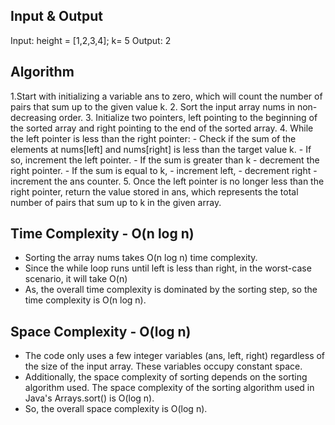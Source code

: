 ## Input & Output
Input: height = \[1,2,3,4\]; k= 5
Output: 2

## Algorithm

1.Start with initializing a variable ans to zero, which will count the number of pairs that sum up to the given value k.
2. Sort the input array nums in non-decreasing order.
3. Initialize two pointers, left pointing to the beginning of the sorted array and right pointing to the end of the sorted array.
4. While the left pointer is less than the right pointer:
    - Check if the sum of the elements at nums\[left\] and nums\[right\] is less than the target value k.
        - If so, increment the left pointer.
    - If the sum is greater than k 
        - decrement the right pointer.
    - If the sum is equal to k, 
        - increment left, 
        - decrement right 
        - increment the ans counter.
5. Once the left pointer is no longer less than the right pointer, return the value stored in ans, which represents the total number of pairs that sum up to k in the given array.

## Time Complexity - O(n log n)

- Sorting the array nums takes O(n log n) time complexity.
- Since the while loop runs until left is less than right, in the worst-case scenario, it will take O(n)
- As, the overall time complexity is dominated by the sorting step, so the time complexity is O(n log n).

## Space Complexity - O(log n)

- The code only uses a few integer variables (ans, left, right) regardless of the size of the input array. These variables occupy constant space.
- Additionally, the space complexity of sorting depends on the sorting algorithm used. The space complexity of the sorting algorithm used in Java's Arrays.sort() is O(log n).
- So, the overall space complexity is O(log n).